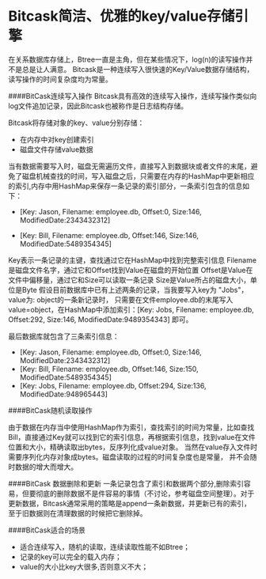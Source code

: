 Bitcask简洁、优雅的key/value存储引擎
==========
在关系数据库存储上，Btree一直是主角，但在某些情况下，log(n)的读写操作并不是总是让人满意。 Bitcask是一种连续写入很快速的Key/Value数据存储结构，读写操作的时间复杂度均为常量。

####BitCask连续写入操作
Bitcask具有高效的连续写入操作，连续写操作类似向log文件追加记录，因此Bitcask也被称作是日志结构存储。

Bitcask将存储对象的key、value分别存储：
*   在内存中对key创建索引
*   磁盘文件存储value数据

当有数据需要写入时，磁盘无需遍历文件，直接写入到数据块或者文件的末尾，避免了磁盘机械查找的时间，写入磁盘之后，只需要在内存的HashMap中更新相应的索引,内存中用HashMap来保存一条记录的索引部分，一条索引包含的信息如下：

*   [Key: Jason, Filename: employee.db, Offset:0, Size:146, ModifiedDate:2343432312]

*   [Key: Bill, Filename: employee.db, Offset:146, Size:146, ModifiedDate:5489354345]

Key表示一条记录的主键，查找通过它在HashMap中找到完整索引信息
Filename是磁盘文件名字，通过它和Offset找到Value在磁盘的开始位置
Offset是Value在文件中偏移量，通过它和Size可以读取一条记录
Size是Value所占的磁盘大小，单位是Byte
假设目前数据库中已有上述两条的记录，当我要写入key为 "Jobs"， value为: object的一条新记录时， 只需要在文件employee.db的末尾写入value=object，在HashMap中添加索引：[Key: Jobs, Filename: employee.db, Offset:292, Size:146, ModifiedDate:9489354343] 即可。

最后数据库就包含了三条索引信息：

*   [Key: Jason, Filename: employee.db, Offset:0, Size:146, ModifiedDate:2343432312]
*   [Key: Bill, Filename: employee.db, Offset:146, Size:150, ModifiedDate:5489354345]
*   [Key: Jobs, Filename: employee.db, Offset:294, Size:136, ModifiedDate:948965443] 

####BitCask随机读取操作

由于数据在内存当中使用HashMap作为索引，查找索引的时间为常量，比如查找Bill，直接通过Key就可以找到它的索引信息，再根据索引信息，找到value在文件位置和大小，精确读取出bytes，反序列化成value对象。 当然在value存入文件时需要序列化内存对象成bytes。磁盘读取的过程的时间复杂度也是常量， 并不会随时数据的增大而增大。

####BitCask 数据删除和更新
一条记录包含了索引和数据两个部分,删除索引容易，但要彻底的删除数据不是件容易的事情（不讨论，参考磁盘空间整理）。对于更新数据，Bitcask通常采用的策略是append一条新数据，并更新已有的索引，至于旧数据则在清理数据的时候把它删除掉。  

####BitCask适合的场景
*   适合连续写入，随机的读取，连续读取性能不如Btree；
*   记录的key可以完全的载入内存；
*   value的大小比key大很多,否则意义不大；
